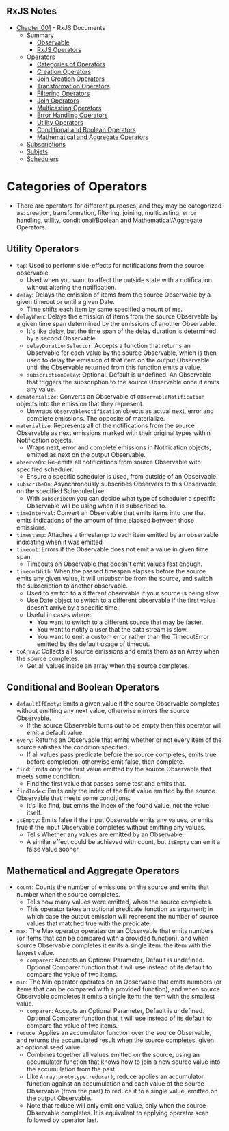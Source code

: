 ## RxJS Notes
- [Chapter 001](Documentation/README.md) - RxJS Documents
    - [Summary](Documentation/README.md) 
        - [Observable](Documentation/README.md#observable) 
        - [RxJS Operators](Documentation/README.md#rxjs-operators) 
    - [Operators](Documentation/Operators_001.md) 
        - [Categories of Operators](Documentation/Operators_001.md#categories-of-operators) 
        - [Creation Operators](Documentation/Operators_001.md#creation-operators) 
        - [Join Creation Operators](Documentation/Operators_002.md#join-creation-operators) 
        - [Transformation Operators](Documentation/Operators_003.md#transformation-operators) 
        - [Filtering Operators](Documentation/Operators_004.md#filtering-operators) 
        - [Join Operators](Documentation/Operators_005.md#join-operators) 
        - [Multicasting Operators](Documentation/Operators_005.md#multicasting-operators) 
        - [Error Handling Operators](Documentation/Operators_005.md#error-handling-operators) 
        - [Utility Operators](Documentation/Operators_006.md#utility-operators) 
        - [Conditional and Boolean Operators](Documentation/Operators_006.md#conditional-and-boolean-operators) 
        - [Mathematical and Aggregate Operators](Documentation/Operators_006.md#mathematical-and-aggregate-operators) 
    - [Subscriptions](Documentation/subscriptions_and_subjets.md#subscription) 
    - [Subjets](Documentation/subscriptions_and_subjets.md#subjects) 
    - [Schedulers](Documentation/subscriptions_and_subjets.md#schedulers) 
    
# Categories of Operators 
- There are operators for different purposes, and they may be categorized as: creation, transformation, filtering, joining, multicasting, error handling, utility, conditional/Boolean and Mathematical/Aggregate Operators. 

## Utility Operators 
- `tap`: Used to perform side-effects for notifications from the source observable. 
    - Used when you want to affect the outside state with a notification without altering the notification. 
- `delay`: Delays the emission of items from the source Observable by a given timeout or until a given Date. 
    - Time shifts each item by same specified amount of ms. 
- `delayWhen`: Delays the emission of items from the source Observable by a given time span determined by the emissions of another Observable. 
    - It's like delay, but the time span of the delay duration is determined by a second Observable. 
    - `delayDurationSelector`: Accepts a function that returns an Observable for each value by the source Observable, which is then used to delay the emission of that item on the output Observable until the Observable returned from this function emits a value. 
    - `subscriptionDelay`: Optional. Default is undefined. An Observable that triggers the subscription to the source Observable once it emits any value. 
- `dematerialize`: Converts an Observable of `OBservableNotification` objects into the emission that they represent. 
    - Unwraps `ObservableNotification` objects as actual next, error and complete emissions. The opposite of materialize. 
- `materialize`: Represents all of the notifications from the source Observable as next emissions marked with their original types within Notification objects. 
    - Wraps next, error and complete emissions in Notification objects, emitted as next on the output Observable. 
- `observeOn`: Re-emits all notifications from source Observable with specified scheduler. 
    - Ensure a specific scheduler is used, from outside of an Observable. 
- `subscribeOn`: Asynchronously subscribes Observers to this Observable on the specified SchedulerLike. 
    - With `subscribeOn` you can decide what type of scheduler a specific Observable will be using when it is subscribed to.
- `timeInterval`: Convert an Observable that emits items into one that emits indications of the amount of time elapsed between those emissions. 
- `timestamp`: Attaches a timestamp to each item emitted by an observable indicating when it was emitted 
- `timeout`: Errors if the Observable does not emit a value in given time span. 
    - Timeouts on Observable that doesn't emit values fast enough. 
- `timeoutWith`: When the passed timespan elapses before the source emits any given value, it will unsubscribe from the source, and switch the subscription to another observable. 
    - Used to switch to a different observable if your source is being slow. 
    - Use Date object to switch to a different observable if the first value doesn't arrive by a specific time. 
    - Useful in cases where: 
        - You want to switch to a different source that may be faster. 
        - You want to notify a user that the data stream is slow. 
        - You want to emit a custom error rather than the TimeoutError emitted by the default usage of timeout. 
- `toArray`: Collects all source emissions and emits them as an Array when the source completes. 
    - Get all values inside an array when the source completes. 

## Conditional and Boolean Operators 
- `defaultIfEmpty`: Emits a given value if the source Observable completes without emitting any next value, otherwise mirrors the source Observable. 
    - If the source Observable turns out to be empty then this operator will emit a default value. 
- `every`: Returns an Observable that emits whether or not every item of the source satisfies the condition specified. 
    - If all values pass predicate before the source completes, emits true before completion, otherwise emit false, then complete. 
- `find`: Emits only the first value emitted by the source Observable that meets some condition. 
    - Find the first value that passes some test and emits that. 
- `findIndex`: Emits only the index of the first value emitted by the source Observable that meets some conditions. 
    - It's like find, but emits the index of the found value, not the value itself. 
- `isEmpty`: Emits false if the input Observable emits any values, or emits true if the input Observable completes without emitting any values. 
    - Tells Whether any values are emitted by an Observable. 
    - A similar effect could be achieved with count, but `isEmpty` can emit a false value sooner. 

## Mathematical and Aggregate Operators 
- `count`: Counts the number of emissions on the source and emits that number when the source completes. 
    - Tells how many values were emitted, when the source completes. 
    - This operator takes an optional predicate function as argument; in which case the output emission will represent the number of source values that matched true with the predicate. 
- `max`: The Max operator operates on an Observable that emits numbers (or items that can be compared with a provided function), and when source Observable completes it emits a single item: the item with the largest value. 
    - `comparer`: Accepts an Optional Parameter, Default is undefined. Optional Comparer function that it will use instead of its default to compare the value of two items. 
- `min`: The Min operator operates on an Observable that emits numbers (or items that can be compared with a provided function), and when source Observable completes it emits a single item: the item with the smallest value. 
    - `comparer`: Accepts an Optional Parameter, Default is undefined. Optional Comparer function that it will use instead of its default to compare the value of two items. 
- `reduce`: Applies an accumulator function over the source Observable, and returns the accumulated result when the source completes, given an optional seed value. 
    - Combines together all values emitted on the source, using an accumulator function that knows how to join a new source value into the accumulation from the past. 
    - Like `Array.prototype.reduce()`, reduce applies an accumulator function against an accumulation and each value of the source Observable (from the past) to reduce it to a single value, emitted on the output Observable.  
    - Note that reduce will only emit one value, only when the source Observable completes. It is equivalent to applying operator scan followed by operator last. 
